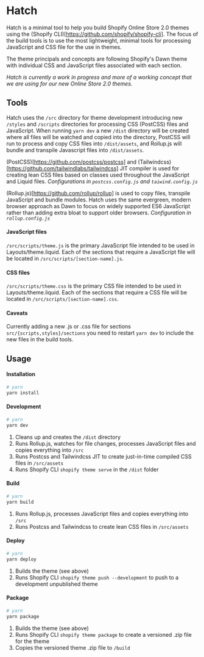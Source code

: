 # Hatch

Hatch is a minimal tool to help you build Shopify Online Store 2.0 themes using the (Shopify CLI)[https://github.com/shopify/shopify-cli]. The focus of the build tools is to use the most lightweight, minimal tools for processing JavaScript and CSS file for the use in themes. 

The theme principals and concepts are following Shopify's Dawn theme with individual CSS and JavaScript files associated with each section.

*Hatch is currently a work in progress and more of a working concept that we are using for our new Online Store 2.0 themes.*

## Tools

Hatch uses the `/src` directory for theme development introducing new `/styles` and `/scripts` directories for processing CSS (PostCSS) files and JavaScript.  When running `yarn dev` a new `/dist` directory will be created where all files will be watched and copied into the directory, PostCSS will run to process and copy CSS files into `/dist/assets`, and Rollup.js will bundle and transpile Javascript files into `/dist/assets`.

(PostCSS)[https://github.com/postcss/postcss] and (Tailwindcss)[https://github.com/tailwindlabs/tailwindcss] JIT compiler is used for creating lean CSS files based on classes used throughout the JavaScript and Liquid files. *Configurations in `postcss.config.js` and `taiwind.config.js`*

(Rollup.js)[https://github.com/rollup/rollup] is used to copy files, transpile JavaScript and bundle modules. Hatch uses the same evergreen, modern browser approach as Dawn to focus on widely supported ES6 JavaScript rather than adding extra bloat to support older browsers. *Configuration in `rollup.config.js`*

#### JavaScript files

`/src/scripts/theme.js` is the primary JavaScript file intended to be used in Layouts/theme.liquid.  Each of the sections that require a JavaScript file will be located in `/src/scripts/[section-name].js`.

#### CSS files

`/src/scripts/theme.css` is the primary CSS file intended to be used in Layouts/theme.liquid.  Each of the sections that require a CSS file will be located in `/src/scripts/[section-name].css`.

#### Caveats

Currently adding a new .js or .css file for sections `src/{scripts,styles}/sections` you need to restart `yarn dev` to include the new files in the build tools.

## Usage

#### Installation

```bash
# yarn
yarn install
```

#### Development

```bash
# yarn
yarn dev
```

1. Cleans up and creates the `/dist` directory
2. Runs Rollup.js, watches for file changes, processes JavaScript files and copies everything into `/src`
3. Runs Postcss and Tailwindcss JIT to create just-in-time compiled CSS files in `/src/assets`
4. Runs Shopify CLI `shopify theme serve` in the `/dist` folder

#### Build

```bash
# yarn
yarn build
```

1. Runs Rollup.js, processes JavaScript files and copies everything into `/src`
2. Runs Postcss and Tailwindcss to create lean CSS files in `/src/assets`

#### Deploy

```bash
# yarn
yarn deploy
```

1. Builds the theme (see above)
2. Runs Shopify CLI `shopify theme push --development` to push to a development unpublished theme

#### Package

```bash
# yarn
yarn package
```

1. Builds the theme (see above)
2. Runs Shopify CLI `shopify theme package` to create a versioned .zip file for the theme
3. Copies the versioned theme .zip file to `/build`

